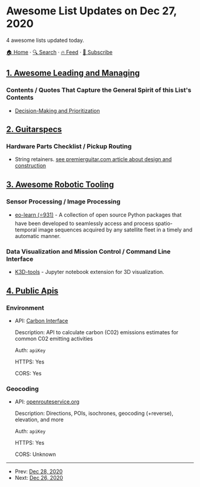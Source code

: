 # Awesome List Updates on Dec 27, 2020

4 awesome lists updated today.

[🏠 Home](/README.md) · [🔍 Search](https://test.trackawesomelist.com/search/) · [🔥 Feed](https://test.trackawesomelist.com/rss.xml) · [📮 Subscribe](https://trackawesomelist.us17.list-manage.com/subscribe?u=d2f0117aa829c83a63ec63c2f&id=36a103854c)



## [1. Awesome Leading and Managing](/content/LappleApple/awesome-leading-and-managing/README.md)

### Contents / Quotes That Capture the General Spirit of this List's Contents

*   [Decision-Making and Prioritization](https://github.com/LappleApple/awesome-leading-and-managing/blob/master/README.md/Decision-Making-and-Prioritization.md)

## [2. Guitarspecs](/content/gitfrage/guitarspecs/README.md)

### Hardware Parts Checklist / Pickup Routing

*   String retainers. [see premierguitar.com article about design and construction](https://www.premierguitar.com/articles/24295-guitar-shop-101-happy-little-string-trees)

## [3. Awesome Robotic Tooling](/content/protontypes/awesome-robotic-tooling/README.md)

### Sensor Processing / Image Processing

*   [eo-learn (⭐931)](https://github.com/sentinel-hub/eo-learn) - A collection of open source Python packages that have been developed to seamlessly access and process spatio-temporal image sequences acquired by any satellite fleet in a timely and automatic manner.

### Data Visualization and Mission Control / Command Line Interface

*   [K3D-tools](https://github.com/K3D-tools) - Jupyter notebook extension for 3D visualization.

## [4. Public Apis](/content/public-apis/public-apis/README.md)

### Environment

- API: [Carbon Interface](https://docs.carboninterface.com/)

  Description: API to calculate carbon (C02) emissions estimates for common C02 emitting activities

  Auth: `apiKey`

  HTTPS: Yes

  CORS: Yes



### Geocoding

- API: [openrouteservice.org](https://openrouteservice.org/)

  Description: Directions, POIs, isochrones, geocoding (+reverse), elevation, and more

  Auth: `apiKey`

  HTTPS: Yes

  CORS: Unknown



---

- Prev: [Dec 28, 2020](/content/2020/12/28/README.md)
- Next: [Dec 26, 2020](/content/2020/12/26/README.md)
